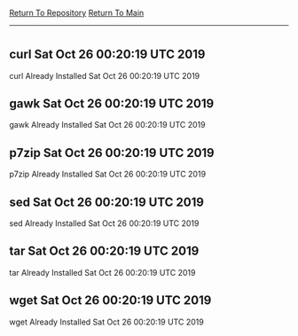 [Return To Repository](https://github.com/deathbybandaid/piholeparser/)
[Return To Main](https://github.com/deathbybandaid/piholeparser/blob/master/RecentRunLogs/Mainlog.md)
____________________________________
# 
## curl Sat Oct 26 00:20:19 UTC 2019
curl Already Installed Sat Oct 26 00:20:19 UTC 2019
## gawk Sat Oct 26 00:20:19 UTC 2019
gawk Already Installed Sat Oct 26 00:20:19 UTC 2019
## p7zip Sat Oct 26 00:20:19 UTC 2019
p7zip Already Installed Sat Oct 26 00:20:19 UTC 2019
## sed Sat Oct 26 00:20:19 UTC 2019
sed Already Installed Sat Oct 26 00:20:19 UTC 2019
## tar Sat Oct 26 00:20:19 UTC 2019
tar Already Installed Sat Oct 26 00:20:19 UTC 2019
## wget Sat Oct 26 00:20:19 UTC 2019
wget Already Installed Sat Oct 26 00:20:19 UTC 2019
